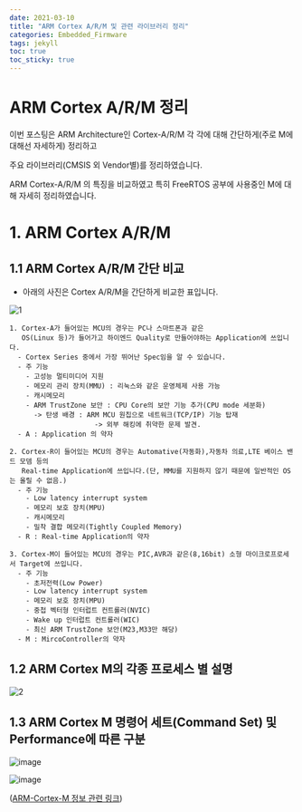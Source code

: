 ```yaml
---
date: 2021-03-10
title: "ARM Cortex A/R/M 및 관련 라이브러리 정리"
categories: Embedded_Firmware
tags: jekyll
toc: true  
toc_sticky: true 
---
```


ARM Cortex A/R/M 정리
=============
이번 포스팅은 ARM Architecture인 Cortex-A/R/M 각 각에 대해 간단하게(주로 M에 대해선 자세하게) 정리하고

주요 라이브러리(CMSIS 외 Vendor별)를 정리하였습니다.

ARM Cortex-A/R/M 의 특징을 비교하였고 특히 FreeRTOS 공부에 사용중인 M에 대해 자세히 정리하였습니다.

# 1. ARM Cortex A/R/M
## 1.1 ARM Cortex A/R/M 간단 비교
* 아래의 사진은 Cortex A/R/M을 간단하게 비교한 표입니다.

![1](https://user-images.githubusercontent.com/79636864/110550102-65dc6a00-8176-11eb-8fd6-7cc797fdb57c.jpg)

```
1. Cortex-A가 들어있는 MCU의 경우는 PC나 스마트폰과 같은 
   OS(Linux 등)가 들어가고 하이엔드 Quality로 만들어야하는 Application에 쓰입니다.
  - Cortex Series 중에서 가장 뛰어난 Spec임을 알 수 있습니다.
  - 주 기능
    - 고성능 멀티미디어 지원
    - 메모리 관리 장치(MMU) : 리눅스와 같은 운영체제 사용 가능
    - 캐시메모리
    - ARM TrustZone 보안 : CPU Core의 보안 기능 추가(CPU mode 세분화)
      -> 탄생 배경 : ARM MCU 원칩으로 네트워크(TCP/IP) 기능 탑재 
                     -> 외부 해킹에 취약한 문제 발견.  
  - A : Application 의 약자
```

```
2. Cortex-R이 들어있는 MCU의 경우는 Automative(자동화),자동차 의료,LTE 베이스 밴드 모뎀 등의 
   Real-time Application에 쓰입니다.(단, MMU를 지원하지 않기 때문에 일반적인 OS는 올릴 수 없음.)
  - 주 기능
    - Low latency interrupt system
    - 메모리 보호 장치(MPU)
    - 캐시메모리
    - 밀착 결합 메모리(Tightly Coupled Memory)
  - R : Real-time Application의 약자 
```

```
3. Cortex-M이 들어있는 MCU의 경우는 PIC,AVR과 같은(8,16bit) 소형 마이크로프로세서 Target에 쓰입니다.
  - 주 기능
    - 초저전력(Low Power)
    - Low latency interrupt system
    - 메모리 보호 장치(MPU)
    - 중첩 벡터형 인터럽트 컨트롤러(NVIC)
    - Wake up 인터럽트 컨트롤러(WIC)
    - 최신 ARM TrustZone 보안(M23,M33만 해당)
  - M : MircoController의 약자 
```

## 1.2 ARM Cortex M의 각종 프로세스 별 설명


![2](https://user-images.githubusercontent.com/79636864/110553420-4a745d80-817c-11eb-8d4d-09f3663676c0.jpg)

## 1.3 ARM Cortex M 명령어 세트(Command Set) 및 Performance에 따른 구분

![image](https://user-images.githubusercontent.com/79636864/110553466-595b1000-817c-11eb-9c82-4a4e7c4e5ec0.png)

![image](https://user-images.githubusercontent.com/79636864/110553538-7abbfc00-817c-11eb-8056-8e9e02de7d29.png)

([ARM-Cortex-M 정보 관련 링크](https://mccoycomponents.com/blog/view/arm-cortex-m-family-introduction))

